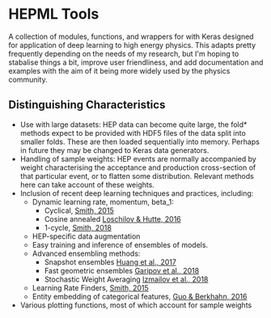 # HEPML Tools
A collection of modules, functions, and wrappers for with Keras designed for application of deep learning to high energy physics.
This adapts pretty frequently depending on the needs of my research, but I'm hoping to stabalise things a bit, improve user friendliness, and add documentation and examples with the aim of it being more widely used by the physics community.

## Distinguishing Characteristics
- Use with large datasets: HEP data can become quite large, the fold* methods expect to be provided with HDF5 files of the data split into smaller folds. These are then loaded sequentially into memory. Perhaps in future they may be changed to Keras data generators.
- Handling of sample weights: HEP events are normally accompanied by weight characterising the acceptance and production cross-section of that particular event, or to flatten some distribution. Relevant methods here can take account of these weights.
- Inclusion of recent deep learning techniques and practices, including:
    - Dynamic learning rate, momentum, beta_1: 
        - Cyclical, [Smith, 2015](https://arxiv.org/abs/1506.01186)
        - Cosine annealed [Loschilov & Hutte, 2016](https://arxiv.org/abs/1608.03983)
        - 1-cycle, [Smith, 2018](https://arxiv.org/abs/1803.09820)
    - HEP-specific data augmentation
    - Easy training and inference of ensembles of models. 
    - Advanced ensembling methods:
        - Snapshot ensembles [Huang et al., 2017](https://arxiv.org/abs/1704.00109)
        - Fast geometric ensembles [Garipov et al., 2018](https://arxiv.org/abs/1802.10026)
        - Stochastic Weight Averaging [Izmailov et al., 2018](https://arxiv.org/abs/1803.05407)
    - Learning Rate Finders, [Smith, 2015](https://arxiv.org/abs/1506.01186)
    - Entity embedding of categorical features, [Guo & Berkhahn, 2016](https://arxiv.org/abs/1604.06737)
- Various plotting functions, most of which account for sample weights
